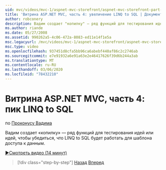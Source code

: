 ```yaml
---
uid: mvc/videos/mvc-1/aspnet-mvc-storefront/aspnet-mvc-storefront-part-4-linq-to-sql-spike
title: 'Витрина ASP.NET MVC, часть 4: увеличение LINQ to SQL | Документация Майкрософт'
author: robconery
description: Вадим создает "копилку" — ряд функций для тестирования идей или идей, чтобы убедиться, что LINQ to SQL будет работать для шаблона доступа к данным.
ms.author: riande
ms.date: 05/27/2008
ms.assetid: 990262a5-4c06-472a-8083-ed11e14f1e5a
msc.legacyurl: /mvc/videos/mvc-1/aspnet-mvc-storefront/aspnet-mvc-storefront-part-4-linq-to-sql-spike
msc.type: video
ms.openlocfilehash: 937451d8cfa5bb96ca6abebf440af86c2c2746ab
ms.sourcegitcommit: e7e91932a6e91a63e2e46417626f39d6b244a3ab
ms.translationtype: MT
ms.contentlocale: ru-RU
ms.lasthandoff: 03/06/2020
ms.locfileid: "78432210"
---
```

# <a name="aspnet-mvc-storefront-part-4-linq-to-sql-spike"></a>Витрина ASP.NET MVC, часть 4: пик LINQ to SQL

по [Проконусу Вадима](https://github.com/robconery)

Вадим создает «копилку» — ряд функций для тестирования идей или идей, чтобы убедиться, что LINQ to SQL будет работать для шаблона доступа к данным.

[&#9654;Смотреть видео (14 минут)](https://channel9.msdn.com/Blogs/ASP-NET-Site-Videos/aspnet-mvc-storefront-part-4-linq-to-sql-spike)

> [!div class="step-by-step"]
> [Назад](aspnet-mvc-storefront-part-3-pipes-and-filters.md)
> [Вперед](aspnet-mvc-storefront-part-5-globalization.md)
